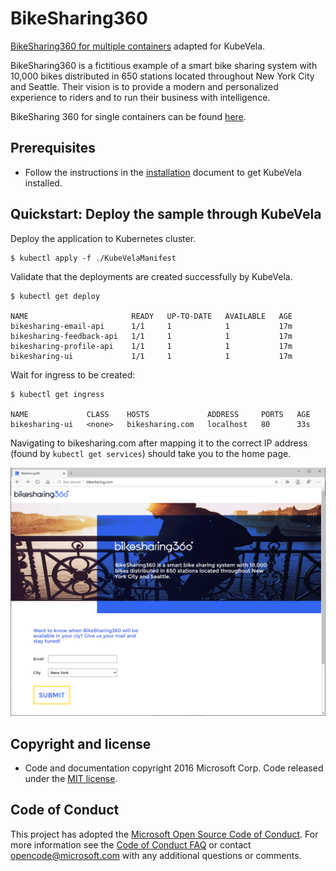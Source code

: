 # BikeSharing360

[BikeSharing360 for multiple
containers](https://github.com/microsoft/BikeSharing360_MultiContainer) adapted
for KubeVela.

BikeSharing360 is a fictitious example of a smart bike sharing system with
10,000 bikes distributed in 650 stations located throughout New York City and
Seattle. 
Their vision is to provide a modern and personalized experience to riders and to
run their business with intelligence.

BikeSharing 360 for single containers can be found
[here](../4.BikeSharing360_SingleContainer_App).

## Prerequisites

* Follow the instructions in the
[installation](https://kubevela.io/docs/install) document to get KubeVela
installed.

## Quickstart: Deploy the sample through KubeVela

Deploy the application to Kubernetes cluster.

```shell
$ kubectl apply -f ./KubeVelaManifest
```

Validate that the deployments are created successfully by KubeVela.

```shell
$ kubectl get deploy

NAME                       READY   UP-TO-DATE   AVAILABLE   AGE
bikesharing-email-api      1/1     1            1           17m
bikesharing-feedback-api   1/1     1            1           17m
bikesharing-profile-api    1/1     1            1           17m
bikesharing-ui             1/1     1            1           17m
```

Wait for ingress to be created:

```shell
$ kubectl get ingress

NAME             CLASS    HOSTS             ADDRESS     PORTS   AGE
bikesharing-ui   <none>   bikesharing.com   localhost   80      33s
```

Navigating to bikesharing.com after mapping it to the correct IP address (found by `kubectl get services`) should take you to the home page.

![bikesharing website](./App/img/bikesharing.PNG)

## Copyright and license
* Code and documentation copyright 2016 Microsoft Corp. Code released under the [MIT license](https://opensource.org/licenses/MIT).

## Code of Conduct
This project has adopted the [Microsoft Open Source Code of Conduct](https://opensource.microsoft.com/codeofconduct/). For more information see the [Code of Conduct FAQ](https://opensource.microsoft.com/codeofconduct/faq/) or contact [opencode@microsoft.com](mailto:opencode@microsoft.com) with any additional questions or comments.

